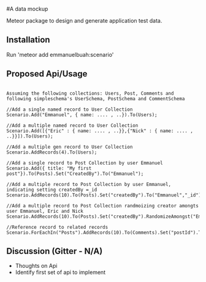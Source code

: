 #A data mockup 

Meteor package to design and generate application test data. 


## Installation 

Run 'meteor add emmanuelbuah:scenario'

## Proposed Api/Usage
```
 
Assuming the following collections: Users, Post, Comments and following simpleschema's UserSchema, PostSchema and CommentSchema

//Add a single named record to User Collection 
Scenario.Add("Emmanuel", { name: .... , ..}).To(Users);

//Add a multiple named record to User Collection
Scenario.Add([{"Eric" : { name: .... , ..}},{"Nick" : { name: .... , ..}}]).To(Users);

//Add a multiple gen record to User Collection
Scenario.AddRecords(4).To(Users);

//Add a single record to Post Collection by user Emmanuel
Scenario.Add({ title: "My first post"}).To(Posts).Set("CreatedBy").To("Emmanuel");

//Add a multiple record to Post Collection by user Emmanuel, indicating setting createdBy =_id 
Scenario.AddRecords(10).To(Posts).Set("createdBy").To("Emmanuel","_id");

//Add a multiple record to Post Collection randmoizing creator amongts user Emmanuel, Eric and Nick 
Scenario.AddRecords(10).To(Posts).Set("createdBy").RandomizeAmongst("Emmanuel","Eric","Nick"]).As("Posts");

//Reference record to related records
Scenario.ForEachIn("Posts").AddRecords(10).To(Comments).Set("postId").ToParent("_id");

```

## Discussion (Gitter - N/A) 
- Thoughts on Api 
- Identify first set of api to implement




